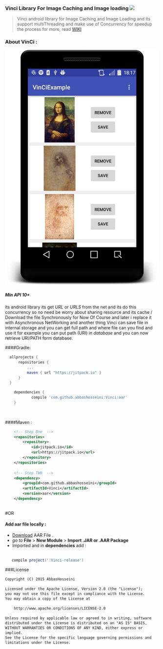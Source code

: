 ### Vinci Library For Image Caching and Image loading [![](https://jitpack.io/v/abbashosseini/Vinci.svg)](https://jitpack.io/#abbashosseini/Vinci)

> Vinci android library for Image Caching and Image Loading and its support multiThreading and make use of Concurrency for speedup the process for more, read [WIKI](https://github.com/abbashosseini/Vinci/wiki)

### About VinCi :
<p align="center">
<img src="https://github.com/abbashosseini/Vinci/blob/master/ScreenShot/one.png"/>
</p>

##### Min API 10+

its android library its get _URL_ or _URLS_ from the net and its do this concurrency so no need be worry about sharing resource and its cache / Download the file Synchronously for Now Of Course and later i replace it with Asynchronous NetWorking and another thing Vinci can save file in internal storage and you can get full path and where file can you find and use it for example you can put path (URI) in _database_ and you can now retrieve URI/PATH form database.

  
####Gradle:
  
  
  
  
  ```gradle
	allprojects {
		repositories {
			...
			maven { url "https://jitpack.io" }
		}
	}
```
```gradle	
	dependencies {
	        compile 'com.github.abbashosseini:Vinci:aar'
	}

  
  ````
  
####Maven :

```xml
	<!-- Step One  -->
	<repositories>
		<repository>
		    <id>jitpack.io</id>
		    <url>https://jitpack.io</url>
		</repository>
	</repositories>
	
	<!-- Step TWO  -->
	<dependency>
	    <groupId>com.github.abbashosseini</groupId>
	    <artifactId>Vinci</artifactId>
	    <version>aar</version>
	</dependency>



```



#OR

#### Add **aar** file locally  :

- [Download](https://github.com/abbashosseini/Vinci/releases/download/aar/Vinci-release.aar) AAR File .
- _go to_ **File** > **New Module** > **Import .JAR or .AAR Package**
- Imported and in **dependencies** add :


 ```gradle	
 
	compile project(':Vinci-release')		

``` 

###License

	Copyright (C) 2015 AbbasHosseini
	
	Licensed under the Apache License, Version 2.0 (the "License");
	you may not use this file except in compliance with the License.
	You may obtain a copy of the License at
	
	    http://www.apache.org/licenses/LICENSE-2.0
	
	Unless required by applicable law or agreed to in writing, software
	distributed under the License is distributed on an "AS IS" BASIS,
	WITHOUT WARRANTIES OR CONDITIONS OF ANY KIND, either express or implied.
	See the License for the specific language governing permissions and
	limitations under the License.
